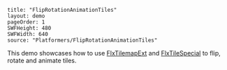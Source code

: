 ```
title: "FlipRotationAnimationTiles"
layout: demo
pageOrder: 1
SWFHeight: 480
SWFWidth: 640
source: "Platformers/FlipRotationAnimationTiles"
```

This demo showcases how to use [FlxTilemapExt](https://github.com/HaxeFlixel/flixel-addons/blob/master/flixel/addons/tile/FlxTilemapExt.hx) and [FlxTileSpecial](https://github.com/HaxeFlixel/flixel-addons/blob/master/flixel/addons/tile/FlxTilemapExt.hx) to flip, rotate and animate tiles.